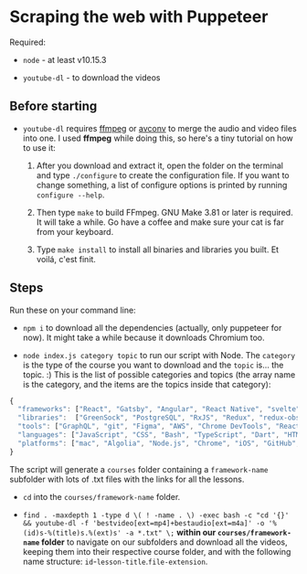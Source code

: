 # Scraping the web with Puppeteer

Required:
- `node` - at least v10.15.3

- `youtube-dl` - to download the videos

## Before starting

- `youtube-dl` requires [ffmpeg](https://www.ffmpeg.org) or [avconv](https://libav.org/avconv.html) to merge the audio and video files into one. I used **ffmpeg** while doing this, so here's a tiny tutorial on how to use it:

  1. After you download and extract it, open the folder on the terminal and type `./configure` to create the configuration file. If you want to change something, a list of configure options is printed by running `configure --help`.

  2. Then type `make` to build FFmpeg. GNU Make 3.81 or later is required. It will take a while. Go have a coffee and make sure your cat is far from your keyboard.

  3. Type `make install` to install all binaries and libraries you built. Et voilá, c'est finit.

## Steps

Run these on your command line:

- `npm i` to download all the dependencies (actually, only puppeteer for now). It might take a while because it downloads Chromium too.

- `node index.js category topic` to run our script with Node. The `category` is the type of the course you want to download and the `topic` is... the topic. :) This is the list of possible categories and topics (the array name is the category, and the items are the topics inside that category):

```js
{
  "frameworks": ["React", "Gatsby", "Angular", "React Native", "svelte", "Vue.js", "Ruby on Rails", "Flutter", "Express", "AngularJS", "NativeScript", "Electron", "Cycle.js", "hapi.js", "Ember.js", "ASP.NET", "Jekyll"]
  "libraries":  ["GreenSock", "PostgreSQL", "RxJS", "Redux", "redux-observable", "Ramda", "Ionic", "Node.js", "Apollo", "Jest", "Next.js", "MobX", "Flow", "React Router", "jq", "@ngrx/store", "Nuxt.js", "Puppeteer", "Recompose", "Tailwind", "WebGL", "D3", "Angular Material", "Loopback", "Immutable.js", "Natural", "Mocha", "Polymer", "Lodash", "Protractor", "twit", "Sequelize", "Jasmine", "X-ray", "Mongoose", "Leaflet", "ReactFire", "Nightmare", "PM2", "Most.js", "TweenMax", "jQuery", "Riot.js", "glamorous", "RefluxJS", "Radium", "Chai", "RequireJS", "p5.js", "AngularFire", "TweenLite", "NW.js", "Aphrodite", "Canvas", "glMatrix", "flux", "xstream", "Realm", "axios", "Tachyons", "Neo4j"]
  "tools": ["GraphQL", "git", "Figma", "AWS", "Chrome DevTools", "React Storybook", "ESLint", "Cypress", "Docker", "Flexbox", "webpack", "npm", "JWT", "Vim", "HTTP", "grep", "SVG", "tmux", "OpenAPI", "NGINX", "now", "Flux", "ARIA", "Gulp", "Scikit-Learn", "WebStorm", "Yarn", "Babel", "Netlify", "Grunt", "Karma", "Angular CLI", "Browserify", "Edge", "Bower", "jspm", "Screen Reader", "NVDA"]
  "languages": ["JavaScript", "CSS", "Bash", "TypeScript", "Dart", "HTML 5", "SCSS", "python", "Elm", "Reason", "Rust", "PureScript", "Ruby", "Elixir", "ClojureScript", "Clojure"]
  "platforms": ["mac", "Algolia", "Node.js", "Chrome", "iOS", "GitHub", "Android", "egghead", "elasticsearch", "mongodb", "firebase", "linux", "Microsoft", "Firefox", "Particle", "safari"]
}
```

  The script will generate a `courses` folder containing a `framework-name` subfolder with lots of .txt files with the links for all the lessons.
  
- `cd` into the `courses/framework-name` folder.

- `find . -maxdepth 1 -type d \( ! -name . \) -exec bash -c "cd '{}' && youtube-dl -f 'bestvideo[ext=mp4]+bestaudio[ext=m4a]' -o '%(id)s-%(title)s.%(ext)s' -a *.txt" \;` **within our `courses/framework-name` folder** to navigate on our subfolders and download all the videos, keeping them into their respective course folder, and with the following name structure: `id`-`lesson-title`.`file-extension`.

